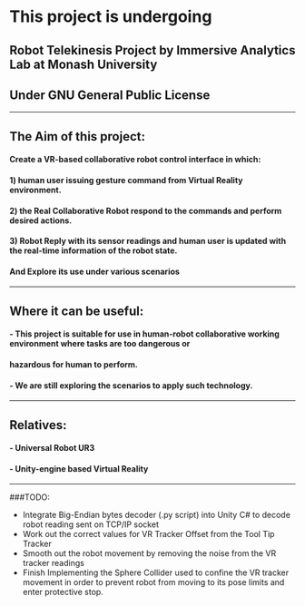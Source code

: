 # This project is undergoing
## Robot Telekinesis Project by Immersive Analytics Lab at Monash University
## Under GNU General Public License

-----
## The Aim of this project:
#### Create a VR-based collaborative robot control interface in which: 
#### 1) human user issuing gesture command from Virtual Reality environment. 
#### 2) the Real Collaborative Robot respond to the commands and perform desired actions. 
#### 3) Robot Reply with its sensor readings and human user is updated with the real-time information of the robot state.
#### And Explore its use under various scenarios


-----
## Where it can be useful:
#### - This project is suitable for use in human-robot collaborative working environment where tasks are too dangerous or
#### hazardous for human to perform. 
#### - We are still exploring the scenarios to apply such technology.

-----
## Relatives:
#### - Universal Robot UR3
#### - Unity-engine based Virtual Reality

-----

###TODO:
- Integrate Big-Endian bytes decoder (.py script) into Unity C# to decode robot reading sent on TCP/IP socket
- Work out the correct values for VR Tracker Offset from the Tool Tip Tracker
- Smooth out the robot movement by removing the noise from the VR tracker readings
- Finish Implementing the Sphere Collider used to confine the VR tracker movement in order to prevent robot from moving to its pose limits and enter protective stop.